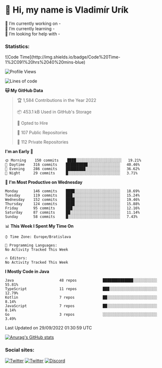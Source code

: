 <h1> 👋 Hi, my name is Vladimír Urík</h1>
<p>
 🔭 I’m currently working on -<br>
 🌱 I’m currently learning -<br>
 🤔 I’m looking for help with -<br>
</p>
<h3>Statistics:</h3>
<!--START_SECTION:waka-->
![Code Time](http://img.shields.io/badge/Code%20Time-1%2C091%20hrs%2040%20mins-blue)

![Profile Views](http://img.shields.io/badge/Profile%20Views-2-blue)

![Lines of code](https://img.shields.io/badge/From%20Hello%20World%20I%27ve%20Written-1%20Million%20lines%20of%20code-blue)

**🐱 My GitHub Data** 

> 🏆 1,584 Contributions in the Year 2022
 > 
> 📦 453.1 kB Used in GitHub's Storage 
 > 
> 💼 Opted to Hire
 > 
> 📜 107 Public Repositories 
 > 
> 🔑 112 Private Repositories  
 > 
**I'm an Early 🐤** 

```text
🌞 Morning    150 commits    ████░░░░░░░░░░░░░░░░░░░░░   19.21% 
🌆 Daytime    316 commits    ██████████░░░░░░░░░░░░░░░   40.46% 
🌃 Evening    286 commits    █████████░░░░░░░░░░░░░░░░   36.62% 
🌙 Night      29 commits     █░░░░░░░░░░░░░░░░░░░░░░░░   3.71%

```
📅 **I'm Most Productive on Wednesday** 

```text
Monday       146 commits    ████░░░░░░░░░░░░░░░░░░░░░   18.69% 
Tuesday      119 commits    ███░░░░░░░░░░░░░░░░░░░░░░   15.24% 
Wednesday    152 commits    ████░░░░░░░░░░░░░░░░░░░░░   19.46% 
Thursday     124 commits    ████░░░░░░░░░░░░░░░░░░░░░   15.88% 
Friday       95 commits     ███░░░░░░░░░░░░░░░░░░░░░░   12.16% 
Saturday     87 commits     ██░░░░░░░░░░░░░░░░░░░░░░░   11.14% 
Sunday       58 commits     █░░░░░░░░░░░░░░░░░░░░░░░░   7.43%

```


📊 **This Week I Spent My Time On** 

```text
⌚︎ Time Zone: Europe/Bratislava

💬 Programming Languages: 
No Activity Tracked This Week

🔥 Editors: 
No Activity Tracked This Week

```

**I Mostly Code in Java** 

```text
Java                     48 repos            ██████████████░░░░░░░░░░░   55.81% 
TypeScript               11 repos            ███░░░░░░░░░░░░░░░░░░░░░░   12.79% 
Kotlin                   7 repos             ██░░░░░░░░░░░░░░░░░░░░░░░   8.14% 
JavaScript               7 repos             ██░░░░░░░░░░░░░░░░░░░░░░░   8.14% 
Go                       3 repos             ░░░░░░░░░░░░░░░░░░░░░░░░░   3.49%

```



 Last Updated on 29/09/2022 01:30:59 UTC
<!--END_SECTION:waka-->

[![Anurag's GitHub stats](https://github-readme-stats.vercel.app/api?username=vladimir-urik)](https://github.com/anuraghazra/github-readme-stats)

<h3>Social sites:</h3>
<p><a href="https://twitter.com/GGGEDR" target="_blank"><img alt="Twitter" src="https://img.shields.io/badge/twitter-%231DA1F2.svg?&style=for-the-badge&logo=twitter&logoColor=white" /></a> <a href="https://www.reddit.com/user/GGGEDR" target="_blank"><img alt="Twitter" src="https://img.shields.io/badge/reddit-%23FE6262.svg?&style=for-the-badge&logo=reddit&logoColor=white" /></a> <a href="https://discord.com/users/535708984959827978" target="_blank"><img alt="Discord" src="https://img.shields.io/badge/discord-%235865f2.svg?&style=for-the-badge&logo=discord&logoColor=white" />
</p>
